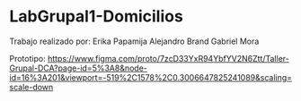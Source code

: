 # LabGrupal1-Domicilios
Trabajo realizado por:
Erika Papamija
Alejandro Brand
Gabriel Mora


Prototipo:
https://www.figma.com/proto/7zcD33YxR94YbfYV2N6Ztt/Taller-Grupal-DCA?page-id=5%3A8&node-id=16%3A201&viewport=-519%2C1578%2C0.3006647825241089&scaling=scale-down
 
